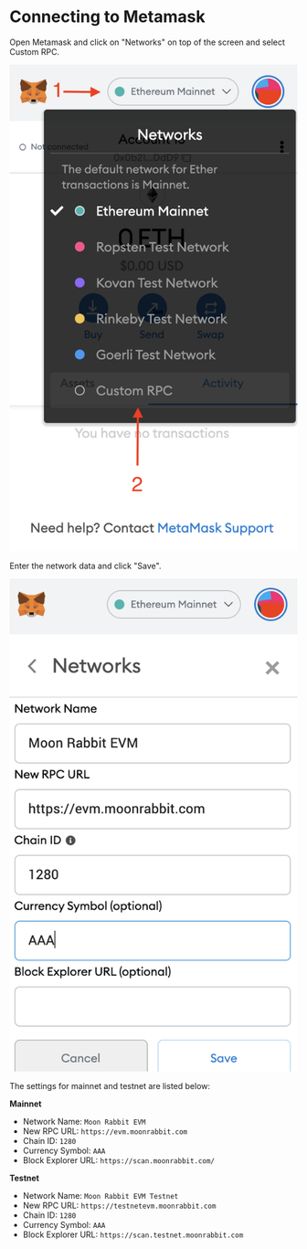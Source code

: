 # Connecting to Metamask

Open Metamask and click on "Networks" on top of the screen and select Custom RPC.

![metamask1](./images/metamask1.png)

Enter the network data and click "Save".

![metamask2](./images/metamask2.png)

The settings for mainnet and testnet are listed below:

**Mainnet**

- Network Name: `Moon Rabbit EVM`
- New RPC URL: `https://evm.moonrabbit.com`
- Chain ID: `1280`
- Currency Symbol: `AAA`
- Block Explorer URL: `https://scan.moonrabbit.com/`


**Testnet**

- Network Name: `Moon Rabbit EVM Testnet`
- New RPC URL: `https://testnetevm.moonrabbit.com`
- Chain ID: `1280`
- Currency Symbol: `AAA`
- Block Explorer URL: `https://scan.testnet.moonrabbit.com`